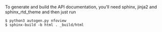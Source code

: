 To generate and build the API documentation, you'll need sphinx, jinja2
and sphinx_rtd_theme and then just run

    $ python3 autogen.py nfoview
    $ sphinx-build -b html . _build/html
